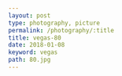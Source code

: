 ```yaml
---
layout: post
type: photography, picture
permalink: /photography/:title
title: vegas-80
date: 2018-01-08
keyword: vegas
path: 80.jpg
---
```



